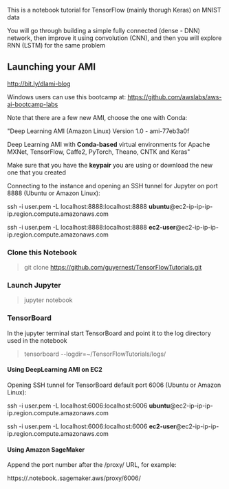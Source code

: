 This is a notebook tutorial for TensorFlow (mainly thorugh Keras) on MNIST data

You will go through building a simple fully connected (dense - DNN) network, then improve it using convolution (CNN), and then you will explore RNN (LSTM) for the same problem

## Launching your AMI 

http://bit.ly/dlami-blog

Windows users can use this bootcamp at: https://github.com/awslabs/aws-ai-bootcamp-labs

Note that there are a few new AMI, choose the one with Conda:

"Deep Learning AMI (Amazon Linux) Version 1.0 - ami-77eb3a0f

Deep Learning AMI with **Conda-based** virtual environments for Apache MXNet, TensorFlow, Caffe2, PyTorch, Theano, CNTK and Keras"

Make sure that you have the **keypair** you are using or download the new one that you created

Connecting to the instance and opening an SSH tunnel for Jupyter on port 8888 (Ubuntu or Amazon Linux):

ssh -i user.pem -L localhost:8888:localhost:8888 **ubuntu**@ec2-ip-ip-ip-ip.region.compute.amazonaws.com

ssh -i user.pem -L localhost:8888:localhost:8888 **ec2-user**@ec2-ip-ip-ip-ip.region.compute.amazonaws.com

### Clone this Notebook

> git clone https://github.com/guyernest/TensorFlowTutorials.git

### Launch Jupyter

> jupyter notebook

### TensorBoard 

In the jupyter terminal start TensorBoard and point it to the log directory used in the notebook

> tensorboard --logdir=~/TensorFlowTutorials/logs/

#### Using DeepLearning AMI on EC2

Opening SSH tunnel for TensorBoard default port 6006 (Ubuntu or Amazon Linux):

ssh -i user.pem -L localhost:6006:localhost:6006 **ubuntu**@ec2-ip-ip-ip-ip.region.compute.amazonaws.com

ssh -i user.pem -L localhost:6006:localhost:6006 **ec2-user**@ec2-ip-ip-ip-ip.region.compute.amazonaws.com

#### Using Amazon SageMaker

Append the port number after the /proxy/ URL, for example:

https://<NB-NAME>.notebook.<REGION>.sagemaker.aws/proxy/6006/

